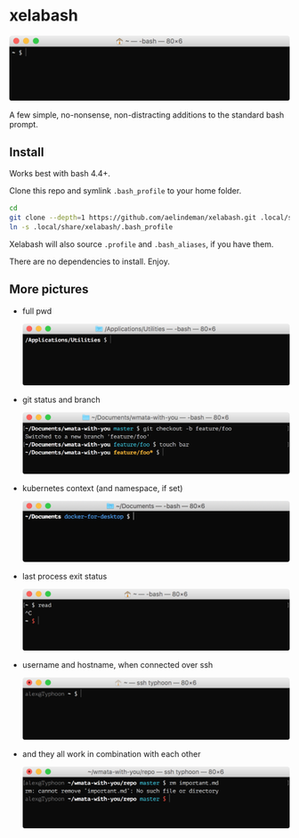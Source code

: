 # xelabash

![xelabash](images/base.png)

A few simple, no-nonsense, non-distracting additions to the standard bash prompt.

## Install

Works best with bash 4.4+.

Clone this repo and symlink `.bash_profile` to your home folder.

```bash
cd
git clone --depth=1 https://github.com/aelindeman/xelabash.git .local/share/xelabash
ln -s .local/share/xelabash/.bash_profile
```

Xelabash will also source `.profile` and `.bash_aliases`, if you have them.

There are no dependencies to install. Enjoy.

## More pictures

- full pwd

  ![dir](images/dir.png)

- git status and branch

  ![git](images/git.png)

- kubernetes context (and namespace, if set)

  ![kube](images/kube.png)

- last process exit status

  ![exit](images/exit.png)

- username and hostname, when connected over ssh

  ![ssh](images/ssh.png)

- and they all work in combination with each other

  ![combo](images/combo.png)
